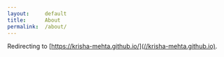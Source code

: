 ```yaml
---
layout:     default
title:      About
permalink:  /about/
---
```


Redirecting to [https://krisha-mehta.github.io/](//krisha-mehta.github.io).

<script type="text/javascript">
    location.href='/';
</script>
